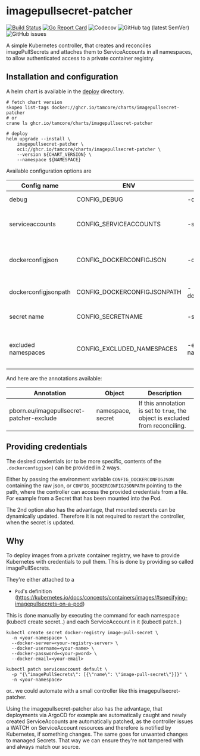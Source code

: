 # imagepullsecret-patcher

[![Build Status](https://img.shields.io/github/actions/workflow/status/tamcore/imagepullsecret-patcher/ci.yaml?branch=master&label=ci&logo=github&style=flat-square)](https://github.com/tamcore/imagepullsecret-patcher/actions?workflow=Go)
[![Go Report Card](https://goreportcard.com/badge/github.com/tamcore/imagepullsecret-patcher)](https://goreportcard.com/report/github.com/tamcore/imagepullsecret-patcher)
![Codecov](https://img.shields.io/codecov/c/github/tamcore/imagepullsecret-patcher)
![GitHub tag (latest SemVer)](https://img.shields.io/github/v/tag/tamcore/imagepullsecret-patcher)
![GitHub issues](https://img.shields.io/github/issues/tamcore/imagepullsecret-patcher)

A simple Kubernetes controller, that creates and reconciles imagePullSecrets and attaches them to ServiceAccounts in all namespaces, to allow authenticated access to a private container registry.

## Installation and configuration

A helm chart is available in the [deploy](deploy/helm) directory.

```shell
# fetch chart version
skopeo list-tags docker://ghcr.io/tamcore/charts/imagepullsecret-patcher
# or
crane ls ghcr.io/tamcore/charts/imagepullsecret-patcher

# deploy
helm upgrade --install \
    imagepullsecret-patcher \
    oci://ghcr.io/tamcore/charts/imagepullsecret-patcher \
    --version ${CHART_VERSION} \
    --namespace ${NAMESPACE}
```

Available configuration options are

| Config name          | ENV                         | Command flag          | Default value          | Description                                                                                                                                                  |
| -------------------- | --------------------------- | --------------------- | -----------------------| -------------------------------------------------------------------------------------------------------------------------------------------------------------|
| debug                | CONFIG_DEBUG                | -debug                | false                  | show DEBUG logs                                                                                                                                              |
| serviceaccounts      | CONFIG_SERVICEACCOUNTS      | -serviceaccounts      | "default"              | comma-separated list of ServiceAccounts to reconcile                                                                                                             |
| dockerconfigjson     | CONFIG_DOCKERCONFIGJSON     | -dockerconfigjson     | ""                     | json credentials for authenticating to container registry                                                                                                        |
| dockerconfigjsonpath | CONFIG_DOCKERCONFIGJSONPATH | -dockerconfigjsonpath | ""                     | absolute path to mounted json credentials                                                                                              |
| secret name          | CONFIG_SECRETNAME           | -secretname           | "global-imagepullsecret"    | name of managed secrets                                                                                                                                      |
| excluded namespaces  | CONFIG_EXCLUDED_NAMESPACES  | -excluded-namespaces  | "kube-*"                     | comma-separated namespaces excluded from processing                                                                                                          |
And here are the annotations available:

| Annotation                                        | Object    | Description                                                                                                       |
| ------------------------------------------------- | --------- | ----------------------------------------------------------------------------------------------------------------- |
| pborn.eu/imagepullsecret-patcher-exclude | namespace, secret | If this annotation is set to `true`, the object is excluded from reconciling. |

## Providing credentials

The desired credentials (or to be more specific, contents of the `.dockerconfigjson`) can be provided in 2 ways.

Either by passing the environment variable `CONFIG_DOCKERCONFIGJSON` containing the raw json, or `CONFIG_DOCKERCONFIGJSONPATH` pointing to the path, where the controller can access the provided credentials from a file. For example from a Secret that has been mounted into the Pod.

The 2nd option also has the advantage, that mounted secrets can be dynamically updated. Therefore it is not required to restart the controller, when the secret is updated.

## Why

To deploy images from a private container registry, we have to provide Kubernetes with credentials to pull them. This is done by providing so called imagePullSecrets.

They're either attached to a
- `Pod`'s definition (https://kubernetes.io/docs/concepts/containers/images/#specifying-imagepullsecrets-on-a-pod)

This is done manually by executing the command for each namespace (kubectl create secret..) and each ServiceAccount in it (kubectl patch..)

```
kubectl create secret docker-registry image-pull-secret \
  -n <your-namespace> \
  --docker-server=<your-registry-server> \
  --docker-username=<your-name> \
  --docker-password=<your-pword> \
  --docker-email=<your-email>

kubectl patch serviceaccount default \
  -p "{\"imagePullSecrets\": [{\"name\": \"image-pull-secret\"}]}" \
  -n <your-namespace>
```

or.. we could automate with a small controller like this imagepullsecret-patcher.

Using the imagepullsecret-patcher also has the advantage, that deployments via ArgoCD for example are automatically caught and newly created ServiceAccounts are automatically patched, as the controller issues a WATCH on ServiceAccount resources and therefore is notified by Kubernetes, if something changes. The same goes for unwanted changes to managed Secrets. That way we can ensure they're not tampered with and always match our source.
